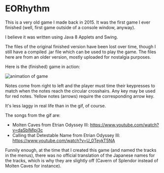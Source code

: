 # EORhythm

This is a very old game I made back in 2015. It was the first game I ever finished (well, first game outside of a console window, anyway).

I believe it was written using Java 8 Applets and Swing.

The files of the original finished version have been lost over time, though I still have a compiled .jar file which can be used to play the game. The files here are from an older version, mostly uploaded for nostalgia purposes.

Here is the (finished) game in action:

![animation of game](eorhythm.gif)

Notes come from right to left and the player must time their keypresses to match when the notes reach the circular crosshairs. Any key may be used for red notes. Yellow notes (arrows) require the corresponding arrow key.

It's less laggy in real life than in the gif, of course.

The songs from the gif are:
* Molten Caves from Etrian Odyssey III: https://www.youtube.com/watch?v=daSblMlpi3c
* Calling that Detestable Name from Etrian Odyssey III: https://www.youtube.com/watch?v=U_0TeykT5NA

Funnily enough, at the time that I created this game (and named the tracks in the menus), there was no official translation of the Japanese names for the tracks, which is why they are slightly off (Cavern of Splendor instead of Molten Caves for instance). 
